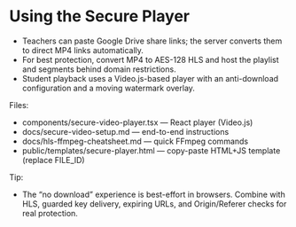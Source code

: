 # Using the Secure Player

- Teachers can paste Google Drive share links; the server converts them to direct MP4 links automatically.
- For best protection, convert MP4 to AES-128 HLS and host the playlist and segments behind domain restrictions.
- Student playback uses a Video.js-based player with an anti-download configuration and a moving watermark overlay.

Files:
- components/secure-video-player.tsx — React player (Video.js)
- docs/secure-video-setup.md — end-to-end instructions
- docs/hls-ffmpeg-cheatsheet.md — quick FFmpeg commands
- public/templates/secure-player.html — copy-paste HTML+JS template (replace FILE_ID)

Tip:
- The “no download” experience is best-effort in browsers. Combine with HLS, guarded key delivery, expiring URLs, and Origin/Referer checks for real protection.
